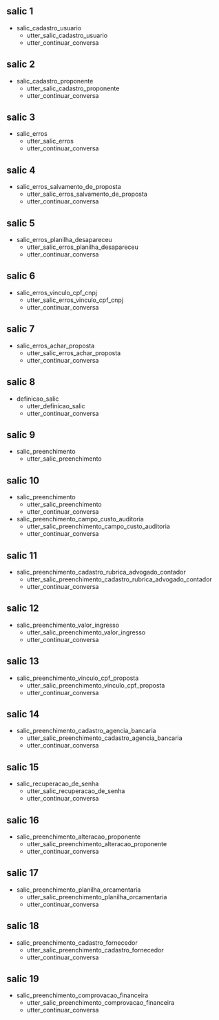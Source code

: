## salic 1
* salic_cadastro_usuario
    - utter_salic_cadastro_usuario
    - utter_continuar_conversa

## salic 2
* salic_cadastro_proponente
    - utter_salic_cadastro_proponente
    - utter_continuar_conversa

## salic 3
* salic_erros
    - utter_salic_erros
    - utter_continuar_conversa

## salic 4
* salic_erros_salvamento_de_proposta
    - utter_salic_erros_salvamento_de_proposta
    - utter_continuar_conversa

## salic 5
* salic_erros_planilha_desapareceu
    - utter_salic_erros_planilha_desapareceu
    - utter_continuar_conversa

## salic 6
* salic_erros_vinculo_cpf_cnpj
    - utter_salic_erros_vinculo_cpf_cnpj
    - utter_continuar_conversa

## salic 7
* salic_erros_achar_proposta
    - utter_salic_erros_achar_proposta
    - utter_continuar_conversa

## salic 8
* definicao_salic
    - utter_definicao_salic
    - utter_continuar_conversa

## salic 9
* salic_preenchimento
    - utter_salic_preenchimento

## salic 10
* salic_preenchimento
    - utter_salic_preenchimento
    - utter_continuar_conversa
* salic_preenchimento_campo_custo_auditoria
    - utter_salic_preenchimento_campo_custo_auditoria
    - utter_continuar_conversa

## salic 11
* salic_preenchimento_cadastro_rubrica_advogado_contador
    - utter_salic_preenchimento_cadastro_rubrica_advogado_contador
    - utter_continuar_conversa

## salic 12
* salic_preenchimento_valor_ingresso
    - utter_salic_preenchimento_valor_ingresso
    - utter_continuar_conversa

## salic 13
* salic_preenchimento_vinculo_cpf_proposta
    - utter_salic_preenchimento_vinculo_cpf_proposta
    - utter_continuar_conversa

## salic 14
* salic_preenchimento_cadastro_agencia_bancaria
    - utter_salic_preenchimento_cadastro_agencia_bancaria
    - utter_continuar_conversa

## salic 15
* salic_recuperacao_de_senha
    - utter_salic_recuperacao_de_senha
    - utter_continuar_conversa

## salic 16
* salic_preenchimento_alteracao_proponente
    - utter_salic_preenchimento_alteracao_proponente
    - utter_continuar_conversa

## salic 17
* salic_preenchimento_planilha_orcamentaria
    - utter_salic_preenchimento_planilha_orcamentaria
    - utter_continuar_conversa

## salic 18
* salic_preenchimento_cadastro_fornecedor
    - utter_salic_preenchimento_cadastro_fornecedor
    - utter_continuar_conversa

## salic 19
* salic_preenchimento_comprovacao_financeira
    - utter_salic_preenchimento_comprovacao_financeira
    - utter_continuar_conversa